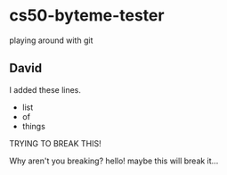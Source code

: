 # cs50-byteme-tester
playing around with git

## David
I added these lines.

* list
* of 
* things


TRYING TO BREAK THIS!

Why aren't you breaking? hello! maybe this will break it...